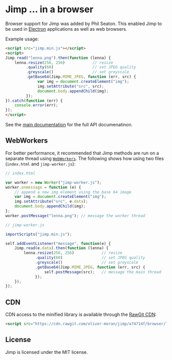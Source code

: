 # Jimp ... in a browser #

Browser support for Jimp was added by Phil Seaton. This enabled Jimp to be used in [Electron](http://electron.atom.io/) applications as well as web browsers.

Example usage:

```html
<script src="jimp.min.js"></script>
<script>
Jimp.read("lenna.png").then(function (lenna) {
    lenna.resize(256, 256)            // resize
         .quality(60)                 // set JPEG quality
         .greyscale()                 // set greyscale
         .getBase64(Jimp.MIME_JPEG, function (err, src) {
              var img = document.createElement("img");
              img.setAttribute("src", src);
              document.body.appendChild(img);
         });
}).catch(function (err) {
    console.error(err);
});
</script>
```

See the [main documentation](https://github.com/oliver-moran/jimp) for the full API documenatinon.

## WebWorkers ##

For better performance, it recommended that Jimp methods are run on a separate thread using [`WebWorkers`](https://developer.mozilla.org/en-US/docs/Web/API/Web_Workers_API/Using_web_workers). The following shows how using two files (`index.html` and `jimp-worker.js`):

```js
// index.html

var worker = new Worker("jimp-worker.js");
worker.onmessage = function (e) {
    // append a new img element using the base 64 image
    var img = document.createElement("img");
    img.setAttribute("src", e.data);
    document.body.appendChild(img);
};
worker.postMessage("lenna.png"); // message the worker thread
```

```js
// jimp-worker.js

importScripts("jimp.min.js");

self.addEventListener("message", function(e) {
    Jimp.read(e.data).then(function (lenna) {
        lenna.resize(256, 256)            // resize
             .quality(60)                 // set JPEG quality
             .greyscale()                 // set greyscale
             .getBase64(Jimp.MIME_JPEG, function (err, src) {
                 self.postMessage(src);   // message the main thread
             });
    });
});
```

## CDN ##

CDN access to the minified library is available through the [RawGit CDN](https://rawgit.com/):

```html
<script src="https://cdn.rawgit.com/oliver-moran/jimp/a74714f/browser/lib/jimp.min.js"></script>
```

## License ##

Jimp is licensed under the MIT license.
